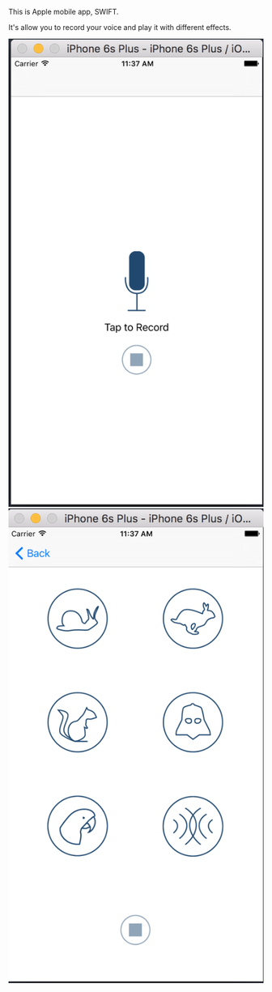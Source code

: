 This is Apple mobile app, SWIFT.

It's allow you to record your voice and play it with different effects.

![Alt text](/1.png)
![Alt text](/2.png)

